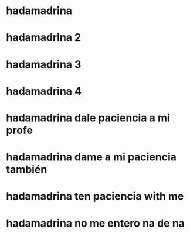 # hadamadrina
# hadamadrina 2
# hadamadrina 3
# hadamadrina 4
# hadamadrina dale paciencia a mi profe
# hadamadrina dame a mi paciencia también
# hadamadrina ten paciencia with me
# hadamadrina no me entero na de na
